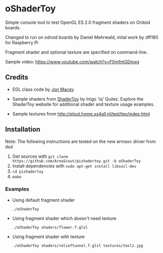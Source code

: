 oShaderToy
===========

Simple console tool to test OpenGL ES 2.0 fragment shaders on Ordoid boards.

Changed to run on odroid boards by Daniel Mehrwald, inital work by dff180 for Raspberry Pi

Fragment shader and optional texture are specified on command-line.

Sample video: https://www.youtube.com/watch?v=F0mfntGDmxg

Credits
-------

* EGL class code by [Jon Macey](http://jonmacey.blogspot.de/2012/06/opengl-es-on-raspberry-pi-pt-3-creating.html)

* Sample shaders from [ShaderToy](https://www.shadertoy.com) by Inigo 'iq' Quilez. Explore the ShaderToy website for additional shader and texture usage examples.

* Sample textures from http://elout.home.xs4all.nl/texl/tex/index.html

Installation
------------
Note: The following instructions are tested on the new armsoc driver from dsd

1. Get sources with `git clone https://github.com/AreaScout/pishadertoy.git -b oShaderToy`
2. Install dependencies with `sudo apt-get install libsoil-dev`
3. `cd pishadertoy`
4. `make`

### Examples

* Using default fragment shader

    `./oShaderToy`
    
* Using fragment shader which doesn't need texture

    `./oShaderToy shaders/flower.f.glsl`
    
* Using fragment shader with texture

    `./oShaderToy shaders/relieftunnel.f.glsl textures/texl2.jpg`
    
